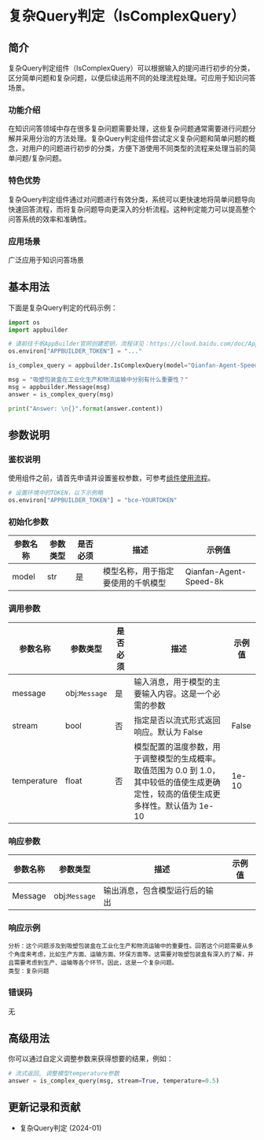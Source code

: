 # 复杂Query判定（IsComplexQuery）

## 简介
复杂Query判定组件（IsComplexQuery）可以根据输入的提问进行初步的分类，区分简单问题和复杂问题，以便后续运用不同的处理流程处理。可应用于知识问答场景。

### 功能介绍
在知识问答领域中存在很多复杂问题需要处理，这些复杂问题通常需要进行问题分解并采用分治的方法处理。复杂Query判定组件尝试定义复杂问题和简单问题的概念，对用户的问题进行初步的分类，方便下游使用不同类型的流程来处理当前的简单问题/复杂问题。

### 特色优势
复杂Query判定组件通过对问题进行有效分类，系统可以更快速地将简单问题导向快速回答流程，而将复杂问题导向更深入的分析流程。这种判定能力可以提高整个问答系统的效率和准确性。

### 应用场景
广泛应用于知识问答场景

## 基本用法
下面是复杂Query判定的代码示例：
```python
import os
import appbuilder

# 请前往千帆AppBuilder官网创建密钥，流程详见：https://cloud.baidu.com/doc/AppBuilder/s/Olq6grrt6#1%E3%80%81%E5%88%9B%E5%BB%BA%E5%AF%86%E9%92%A5
os.environ["APPBUILDER_TOKEN"] = "..."

is_complex_query = appbuilder.IsComplexQuery(model="Qianfan-Agent-Speed-8k")

msg = "吸塑包装盒在工业化生产和物流运输中分别有什么重要性？"
msg = appbuilder.Message(msg)
answer = is_complex_query(msg)

print("Answer: \n{}".format(answer.content))
```

## 参数说明

### 鉴权说明
使用组件之前，请首先申请并设置鉴权参数，可参考[组件使用流程](https://cloud.baidu.com/doc/AppBuilder/s/Olq6grrt6#1%E3%80%81%E5%88%9B%E5%BB%BA%E5%AF%86%E9%92%A5)。
```python
# 设置环境中的TOKEN，以下示例略
os.environ["APPBUILDER_TOKEN"] = "bce-YOURTOKEN"
```

### 初始化参数
|参数名称 |参数类型 |是否必须 |描述 |示例值|
|--------|--------|--------|----|------|
|model |str  |是 |模型名称，用于指定要使用的千帆模型|Qianfan-Agent-Speed-8k|

### 调用参数
|参数名称 |参数类型 |是否必须 |描述 |示例值|
|--------|--------|--------|----|------|
|message |obj:`Message`|是 |输入消息，用于模型的主要输入内容。这是一个必需的参数| |
|stream|bool|否 |指定是否以流式形式返回响应。默认为 False|False|
|temperature|float|否 |模型配置的温度参数，用于调整模型的生成概率。取值范围为 0.0 到 1.0，其中较低的值使生成更确定性，较高的值使生成更多样性。默认值为 1e-10|1e-10|

### 响应参数
|参数名称 |参数类型 |描述 |示例值|
|--------|--------|----|------|
|Message |obj:`Message` |输出消息，包含模型运行后的输出| |

### 响应示例
```text
分析：这个问题涉及到吸塑包装盒在工业化生产和物流运输中的重要性。回答这个问题需要从多个角度来考虑，比如生产方面、运输方面、环保方面等。这需要对吸塑包装盒有深入的了解，并且需要考虑到生产、运输等各个环节。因此，这是一个复杂问题。
类型：复杂问题
```

### 错误码
无

## 高级用法
你可以通过自定义调整参数来获得想要的结果，例如：
```python
# 流式返回, 调整模型temperature参数
answer = is_complex_query(msg, stream=True, temperature=0.5)
```

## 更新记录和贡献
* 复杂Query判定 (2024-01)
